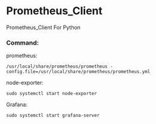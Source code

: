 # Prometheus_Client
Prometheus_Client For Python
### Command:
prometheus:
```
/usr/local/share/prometheus/prometheus -config.file=/usr/local/share/prometheus/prometheus.yml
```
node-exporter:
```
sudo systemctl start node-exporter
```
Grafana:
```
sudo systemctl start grafana-server
```

